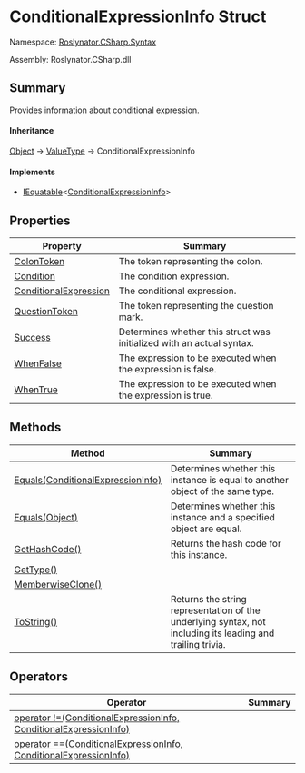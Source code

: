 # ConditionalExpressionInfo Struct

Namespace: [Roslynator.CSharp.Syntax](../README.md)

Assembly: Roslynator\.CSharp\.dll

## Summary

Provides information about conditional expression\.

#### Inheritance

[Object](https://docs.microsoft.com/en-us/dotnet/api/system.object) &#x2192; [ValueType](https://docs.microsoft.com/en-us/dotnet/api/system.valuetype) &#x2192; ConditionalExpressionInfo

#### Implements

* [IEquatable](https://docs.microsoft.com/en-us/dotnet/api/system.iequatable-1)\<[ConditionalExpressionInfo](./README.md)>

## Properties

| Property | Summary |
| -------- | ------- |
| [ColonToken](ColonToken/README.md) | The token representing the colon\. |
| [Condition](Condition/README.md) | The condition expression\. |
| [ConditionalExpression](ConditionalExpression/README.md) | The conditional expression\. |
| [QuestionToken](QuestionToken/README.md) | The token representing the question mark\. |
| [Success](Success/README.md) | Determines whether this struct was initialized with an actual syntax\. |
| [WhenFalse](WhenFalse/README.md) | The expression to be executed when the expression is false\. |
| [WhenTrue](WhenTrue/README.md) | The expression to be executed when the expression is true\. |

## Methods

| Method | Summary |
| ------ | ------- |
| [Equals(ConditionalExpressionInfo)](Equals/README.md) | Determines whether this instance is equal to another object of the same type\. |
| [Equals(Object)](Equals/README.md) | Determines whether this instance and a specified object are equal\. |
| [GetHashCode()](GetHashCode/README.md) | Returns the hash code for this instance\. |
| [GetType()](https://docs.microsoft.com/en-us/dotnet/api/system.object.gettype) | |
| [MemberwiseClone()](https://docs.microsoft.com/en-us/dotnet/api/system.object.memberwiseclone) | |
| [ToString()](ToString/README.md) | Returns the string representation of the underlying syntax, not including its leading and trailing trivia\. |

## Operators

| Operator | Summary |
| -------- | ------- |
| [operator !=(ConditionalExpressionInfo, ConditionalExpressionInfo)](op_Inequality/README.md) | |
| [operator ==(ConditionalExpressionInfo, ConditionalExpressionInfo)](op_Equality/README.md) | |

